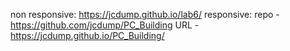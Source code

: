 non responsive: https://jcdump.github.io/lab6/
responsive: repo - https://github.com/jcdump/PC_Building
            URL - https://jcdump.github.io/PC_Building/

